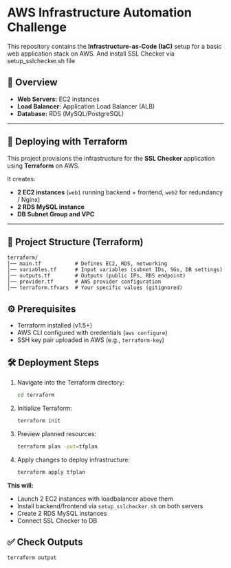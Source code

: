 # AWS Infrastructure Automation Challenge

This repository contains the **Infrastructure-as-Code (IaC)** setup for a basic web application stack on AWS. And install SSL Checker via setup_sslchecker.sh file

## 🔎 Overview
- **Web Servers:** EC2 instances  
- **Load Balancer:** Application Load Balancer (ALB)  
- **Database:** RDS (MySQL/PostgreSQL)  

---

## 🚀 Deploying with Terraform

This project provisions the infrastructure for the **SSL Checker** application using **Terraform** on AWS.  

It creates:  
- **2 EC2 instances** (`web1` running backend + frontend, `web2` for redundancy / Nginx)  
- **2 RDS MySQL instance**  
- **DB Subnet Group and VPC**  

---

## 📂 Project Structure (Terraform)

```
terraform/
│── main.tf           # Defines EC2, RDS, networking
│── variables.tf      # Input variables (subnet IDs, SGs, DB settings)
│── outputs.tf        # Outputs (public IPs, RDS endpoint)
│── provider.tf       # AWS provider configuration
│── terraform.tfvars  # Your specific values (gitignored)
```


## ⚙️ Prerequisites

- Terraform installed (v1.5+)
- AWS CLI configured with credentials (`aws configure`)
- SSH key pair uploaded in AWS (e.g., `terraform-key`)

  
## 🛠️ Deployment Steps

1. Navigate into the Terraform directory:

    ```bash
    cd terraform
    ```

2. Initialize Terraform:

    ```bash
    terraform init
    ```

3. Preview planned resources:

    ```bash
    terraform plan -out=tfplan
    ```

4. Apply changes to deploy infrastructure:

    ```bash
    terraform apply tfplan
    ```

**This will:**

- Launch 2 EC2 instances with loadbalancer above them
- Install backend/frontend via `setup_sslchecker.sh` on both servers  
- Create 2 RDS MySQL instances
- Connect SSL Checker to DB

## ✅ Check Outputs

```bash
terraform output




